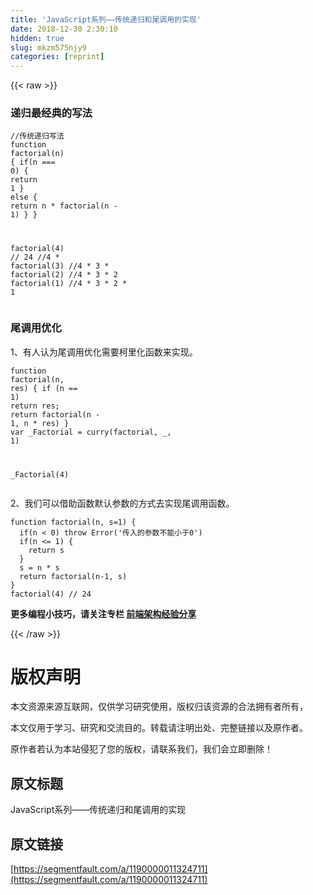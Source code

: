 ```yaml
---
title: 'JavaScript系列——传统递归和尾调用的实现' 
date: 2018-12-30 2:30:10
hidden: true
slug: mkzm575njy9
categories: [reprint]
---
```


{{< raw >}}

                    
<h3 id="articleHeader0">递归最经典的写法</h3>
<div class="widget-codetool" style="display:none;">
      <div class="widget-codetool--inner">
      <span class="selectCode code-tool" data-toggle="tooltip" data-placement="top" title="" data-original-title="全选"></span>
      <span type="button" class="copyCode code-tool" data-toggle="tooltip" data-placement="top" data-clipboard-text="//传统递归写法
function factorial(n) {
  if(n === 0) {
    return 1
  } else {
    return n * factorial(n - 1)
  }
}

factorial(4) // 24
//4 * factorial(3)
//4 * 3 * factorial(2)
//4 * 3 * 2 factorial(1)
//4 * 3 * 2 * 1" title="" data-original-title="复制"></span>
      <span type="button" class="saveToNote code-tool" data-toggle="tooltip" data-placement="top" title="" data-original-title="放进笔记"></span>
      </div>
      </div><pre class="javascript hljs"><code class="javascript"><span class="hljs-comment">//传统递归写法</span>
<span class="hljs-function"><span class="hljs-keyword">function</span> <span class="hljs-title">factorial</span>(<span class="hljs-params">n</span>) </span>{
  <span class="hljs-keyword">if</span>(n === <span class="hljs-number">0</span>) {
    <span class="hljs-keyword">return</span> <span class="hljs-number">1</span>
  } <span class="hljs-keyword">else</span> {
    <span class="hljs-keyword">return</span> n * factorial(n - <span class="hljs-number">1</span>)
  }
}

factorial(<span class="hljs-number">4</span>) <span class="hljs-comment">// 24</span>
<span class="hljs-comment">//4 * factorial(3)</span>
<span class="hljs-comment">//4 * 3 * factorial(2)</span>
<span class="hljs-comment">//4 * 3 * 2 factorial(1)</span>
<span class="hljs-comment">//4 * 3 * 2 * 1</span></code></pre>
<h3 id="articleHeader1">尾调用优化</h3>
<p>1、有人认为尾调用优化需要柯里化函数来实现。</p>
<div class="widget-codetool" style="display:none;">
      <div class="widget-codetool--inner">
      <span class="selectCode code-tool" data-toggle="tooltip" data-placement="top" title="" data-original-title="全选"></span>
      <span type="button" class="copyCode code-tool" data-toggle="tooltip" data-placement="top" data-clipboard-text="function factorial(n, res) {
    if (n == 1) return res;
    return factorial(n - 1, n * res)
}
var _Factorial = curry(factorial, _, 1)

_Factorial(4)" title="" data-original-title="复制"></span>
      <span type="button" class="saveToNote code-tool" data-toggle="tooltip" data-placement="top" title="" data-original-title="放进笔记"></span>
      </div>
      </div><pre class="javascript hljs"><code class="javascript"><span class="hljs-function"><span class="hljs-keyword">function</span> <span class="hljs-title">factorial</span>(<span class="hljs-params">n, res</span>) </span>{
    <span class="hljs-keyword">if</span> (n == <span class="hljs-number">1</span>) <span class="hljs-keyword">return</span> res;
    <span class="hljs-keyword">return</span> factorial(n - <span class="hljs-number">1</span>, n * res)
}
<span class="hljs-keyword">var</span> _Factorial = curry(factorial, _, <span class="hljs-number">1</span>)

_Factorial(<span class="hljs-number">4</span>)</code></pre>
<p>2、我们可以借助函数默认参数的方式去实现尾调用函数。</p>
<div class="widget-codetool" style="display:none;">
      <div class="widget-codetool--inner">
      <span class="selectCode code-tool" data-toggle="tooltip" data-placement="top" title="" data-original-title="全选"></span>
      <span type="button" class="copyCode code-tool" data-toggle="tooltip" data-placement="top" data-clipboard-text="function factorial(n, s=1) {
  if(n < 0) throw Error('传入的参数不能小于0')
  if(n <= 1) {
    return s
  }
  s = n * s
  return factorial(n-1, s)
}
factorial(4) // 24" title="" data-original-title="复制"></span>
      <span type="button" class="saveToNote code-tool" data-toggle="tooltip" data-placement="top" title="" data-original-title="放进笔记"></span>
      </div>
      </div><pre class="javascript hljs"><code class="javascript"><span class="hljs-function"><span class="hljs-keyword">function</span> <span class="hljs-title">factorial</span>(<span class="hljs-params">n, s=<span class="hljs-number">1</span></span>) </span>{
  <span class="hljs-keyword">if</span>(n &lt; <span class="hljs-number">0</span>) <span class="hljs-keyword">throw</span> <span class="hljs-built_in">Error</span>(<span class="hljs-string">'传入的参数不能小于0'</span>)
  <span class="hljs-keyword">if</span>(n &lt;= <span class="hljs-number">1</span>) {
    <span class="hljs-keyword">return</span> s
  }
  s = n * s
  <span class="hljs-keyword">return</span> factorial(n<span class="hljs-number">-1</span>, s)
}
factorial(<span class="hljs-number">4</span>) <span class="hljs-comment">// 24</span></code></pre>
<p><strong>更多编程小技巧，请关注专栏 <a href="https://segmentfault.com/blog/hyyreact">前端架构经验分享</a></strong></p>

                
{{< /raw >}}

# 版权声明
本文资源来源互联网，仅供学习研究使用，版权归该资源的合法拥有者所有，

本文仅用于学习、研究和交流目的。转载请注明出处、完整链接以及原作者。

原作者若认为本站侵犯了您的版权，请联系我们，我们会立即删除！

## 原文标题
JavaScript系列——传统递归和尾调用的实现

## 原文链接
[https://segmentfault.com/a/1190000011324711](https://segmentfault.com/a/1190000011324711)

